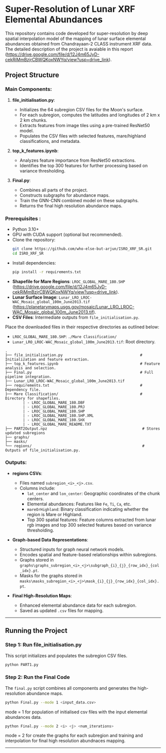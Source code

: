 # Super-Resolution of Lunar XRF Elemental Abundances

This repository contains code developed for super-resolution by deep spatial interpolation model of the mapping of lunar surface elemental abundances obtained from Chandrayaan-2 CLASS instrument XRF data. The detailed description of the project is avaiable in this report (https://drive.google.com/file/d/12J4m65JyD-cekRiMmBzjrCBWQKoxNWYq/view?usp=drive_link).

## Project Structure
### Main Components:
1. **file_initialisation.py**:
   - Initializes the 64 subregion CSV files for the Moon's surface.
   - For each subregion, computes the latitudes and longitudes of 2 km x 2 km chunks.
   - Extracts features from image tiles using a pre-trained ResNet50 model.
   - Populates the CSV files with selected features, mare/highland classifications, and metadata.

2. **top_k_features.ipynb**:
   - Analyzes feature importance from ResNet50 extractions.
   - Identifies the top 300 features for further processing based on variance thresholding.

3. **Final.py**:
   - Combines all parts of the project.
   - Constructs subgraphs for abundance maps.
   - Train the GNN-CNN combined model on these subgraphs.
   - Returns the final high resolution abundance maps.

### Prerequisites :
- Python 3.10+
- GPU with CUDA support (optional but recommended).
- Clone the repository:
   ```bash
   git clone https://github.com/who-else-but-arjun/ISRO_XRF_SR.git
   cd ISRO_XRF_SR
   ```
- Install dependencies:
   ```bash
   pip install -r requirements.txt
   ```
- **Shapefile for Mare Regions**: `LROC_GLOBAL_MARE_180.SHP` (https://drive.google.com/file/d/12J4m65JyD-cekRiMmBzjrCBWQKoxNWYq/view?usp=drive_link).
- **Lunar Surface Image**: `Lunar_LRO_LROC-WAC_Mosaic_global_100m_June2013.tif` (https://planetarymaps.usgs.gov/mosaic/Lunar_LRO_LROC-WAC_Mosaic_global_100m_June2013.tif).
- **CSV Files**: Intermediate outputs from `file_initialisation.py`.

Place the downloaded files in their respective directories as outlined below:
- `LROC_GLOBAL_MARE_180.SHP`: `./Mare Classification/`
- `Lunar_LRO_LROC-WAC_Mosaic_global_100m_June2013.tif`: Root directory.

```
.
├── file_initialisation.py                                   # Initialization and feature extraction.
├── top_k_features.ipynb                                     # Feature analysis and selection.
├── Final.py                                                 # Full pipeline integration.
├── Lunar_LRO_LROC-WAC_Mosaic_global_100m_June2013.tif                
├── requirements.txt                                         # Dependency file.
├── Mare Classification/                                     # Directory for shapefiles.
        | - LROC_GLOBAL_MARE_180.DBF
        | - LROC_GLOBAL_MARE_180.PRJ
        | - LROC_GLOBAL_MARE_180.SHP
        | - LROC_GLOBAL_MARE_180.SHP.XML
        | - LROC_GLOBAL_MARE_180.SHX
        | - LROC_GLOBAL_MARE_README.TXT  
├── PART2Output.npz                                           # Stores updated subregions
├── graphs/
├── masks/     
└── regions/                                                  # Outputs of file_initialisation.py.
```

### Outputs:
- **regions CSVs**:
  - Files named `subregion_<i>_<j>.csv`.
  - Columns include:
    - `lat_center` and `lon_center`: Geographic coordinates of the chunk centers.
    - Elemental abundances: Features like `Fe`, `Ti`, `Ca`, etc.
    - `mareOrHighland`: Binary classification indicating whether the region is Mare or Highland.
    - Top 300 spatial features: Feature columns extracted from lunar rgb images and top 300 selected features based on variance thresholding.

- **Graph-based Data Representations**:
  - Structured inputs for graph neural network models.
  - Encodes spatial and feature-based relationships within subregions.
  - Graphs stored in `graphs\graphs_subregion_<i>_<j>\subgraph_{i}_{j}_{row_idx}_{col_idx}.pt`.
  - Masks for the graphs stored in `masks\masks_subregion_<i>_<j>\mask_{i}_{j}_{row_idx}_{col_idx}.pt`.

- **Final High-Resolution Maps**:
  - Enhanced elemental abundance data for each subregion.
  - Saved as updated `.csv` files for mapping.

---

## Running the Project

### Step 1: Run file_initialisation.py
This script initializes and populates the subregion CSV files.
```bash
python PART1.py
```
### Step 2: Run the Final Code
The `final.py` script combines all components and generates the high-resolution abundance maps.
```bash
python Final.py --mode 1 <input_data.csv>
```
mode = 1 for population of initialised csv files with the input elemental abundances data.
```bash
python Final.py --mode 2 <i> <j> <num_iterations>
```
mode = 2 for create the graphs for each subregion and training and interpolation for final high resolution abundnaces mapping.

---
